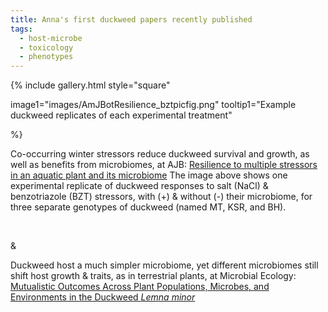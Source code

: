 ```yaml
---
title: Anna's first duckweed papers recently published
tags:
  - host-microbe
  - toxicology
  - phenotypes
---
```


<!-- # Heading 1 -->

 

{%
  include gallery.html
  style="square"

  image1="images/AmJBotResilience_bztpicfig.png"
  tooltip1="Example duckweed replicates of each experimental treatment"

%}
<br>

Co-occurring winter stressors reduce duckweed survival and growth, as well as benefits from microbiomes, at AJB:
[Resilience to multiple stressors in an aquatic plant and its microbiome](https://bsapubs.onlinelibrary.wiley.com/doi/10.1002/ajb2.1404)
The image above shows one experimental replicate of duckweed responses to salt (NaCl) & benzotriazole (BZT) stressors, with (+) & without (-) their microbiome, for three separate genotypes of duckweed (named MT, KSR, and BH).

<br>

&
<br>

Duckweed host a much simpler microbiome, yet different microbiomes still shift host growth & traits, as in terrestrial plants, at Microbial Ecology:
[Mutualistic Outcomes Across Plant Populations, Microbes, and Environments in the Duckweed _Lemna minor_](https://link.springer.com/article/10.1007/s00248-019-01452-1)



